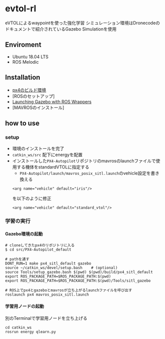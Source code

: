 # evtol-rl
eVTOLによるwaypointを使った強化学習
シミュレーション環境はDronecodeのドキュメントで紹介されているGazebo Simulationを使用

## Enviroment
- Ubuntu 18.04 LTS
- ROS Melodic

## Installation
- [px4のビルド環境]()
- [ROSのセットアップ]
- [Launching Gazebo with ROS Wrappers](https://dev.px4.io/master/en/simulation/ros_interface.html)
- [MAVROSのインストール]

## how to use
### setup
- 環境のインストールを完了
- `catkin_ws/src` 配下にenergyを配置
- インストールした`PX4-Autopilot`リポジトリのmavrosのlaunchファイルで使用する機体をstandardVTOLに指定する
  - `PX4-Autopilot/launch/mavros_posix_sitl.launch`のvehicle設定を書き換える
   ```
   <arg name="vehicle" default="iris"/>
   ```
   を以下のように修正
   ```
   <arg name="vehicle" default="standard_vtol"/>
   ```

### 学習の実行
#### Gazebo環境の起動
```
# cloneしてきたpx4のリポジトリに入る
$ cd src/PX4-Autopilot_default

# pathを通す
DONT_RUN=1 make px4_sitl_default gazebo
source ~/catkin_ws/devel/setup.bash    # (optional)
source Tools/setup_gazebo.bash $(pwd) $(pwd)/build/px4_sitl_default
export ROS_PACKAGE_PATH=$ROS_PACKAGE_PATH:$(pwd)
export ROS_PACKAGE_PATH=$ROS_PACKAGE_PATH:$(pwd)/Tools/sitl_gazebo

# ROS上でpx4とgazeboとmavrosが立ち上がるlaunchファイルを呼び出す
roslaunch px4 mavros_posix_sitl.launch
```

#### 学習用ノードの起動
別のTerminalで学習用ノードを立ち上げる
```
cd catkin_ws
rosrun energy qlearn.py
```
